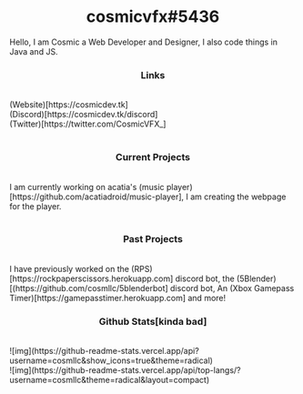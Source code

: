 
  <h1 align="center">cosmicvfx#5436</h1>
  
  <p>Hello, I am Cosmic a Web Developer and Designer, I also code things in Java and JS.</p>
  
  <h3 align="center">Links</h3><br>
  (Website)[https://cosmicdev.tk]<br>
  (Discord)[https://cosmicdev.tk/discord]<br>
  (Twitter)[https://twitter.com/CosmicVFX_]<br>
  <br>
  <h3 align="center">Current Projects</h3><br>
  I am currently working on acatia's (music player)[https://github.com/acatiadroid/music-player], I am creating the webpage for the player.<br>
  <br>
  <h3 align="center">Past Projects</h3><br>
  I have previously worked on the (RPS)[https://rockpaperscissors.herokuapp.com] discord bot, the (5Blender)[(https://github.com/cosmllc/5blenderbot] discord bot, An (Xbox Gamepass Timer)[https://gamepasstimer.herokuapp.com] and more!<br>
<h3 align="center">Github Stats[kinda bad]</h3><br>
![img](https://github-readme-stats.vercel.app/api?username=cosmllc&show_icons=true&theme=radical)<br>
![img](https://github-readme-stats.vercel.app/api/top-langs/?username=cosmllc&theme=radical&layout=compact)
